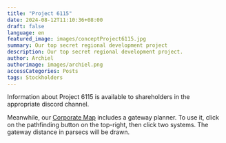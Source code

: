 ```yaml
---
title: "Project 6115"
date: 2024-08-12T11:10:36+08:00
draft: false
language: en
featured_image: images/conceptProject6115.jpg
summary: Our top secret regional development project
description: Our top secret regional development project.
author: Archiel
authorimage: images/archiel.png
accessCategories: Posts
tags: Stockholders
---
```


Information about Project 6115 is available to shareholders in the appropriate discord channel. 

Meanwhile, our [Corporate Map](/map/) includes a gateway planner. To use it, click on the pathfinding button on the top-right, then click two systems. The gateway distance in parsecs will be drawn.